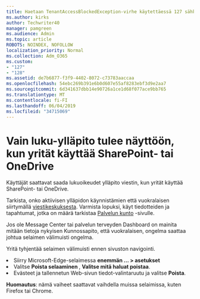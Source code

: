 ```yaml
---
title: Haetaan TenantAccessBlockedException-virhe käytettäessä 127 sähköposti?
ms.author: kirks
author: Techwriter40
manager: pamgreen
ms.audience: Admin
ms.topic: article
ROBOTS: NOINDEX, NOFOLLOW
localization_priority: Normal
ms.collection: Adm_O365
ms.custom:
- "127"
- "128"
ms.assetid: de7b6877-f3f9-4402-8072-c73783aaccaa
ms.openlocfilehash: 54ebc269b391e6b0d607e55af8283ebf3d9e2aa7
ms.sourcegitcommit: 6d341637dbb14e90726a1ce1d68f077ace9bb765
ms.translationtype: MT
ms.contentlocale: fi-FI
ms.lasthandoff: 06/04/2019
ms.locfileid: "34715069"
---
```

# <a name="read-only-for-maintenance-message-when-attempting-to-use-sharepoint-or-onedrive"></a>Vain luku-ylläpito tulee näyttöön, kun yrität käyttää SharePoint- tai OneDrive

Käyttäjät saattavat saada lukuoikeudet ylläpito viestin, kun yrität käyttää SharePoint- tai OneDrive.

Tarkista, onko aktiivisen ylläpidon käynnistämien että vuokralaisen siirtymällä <a href="https://portal.office.com/adminportal/home#/MessageCenter">viestikeskuksesta</a>. Varmista lopuksi, käyt tiedotteiden ja tapahtumat, jotka on määrä tarkistaa <a href="https://portal.office.com/adminportal/home#/servicehealth">Palvelun kunto</a> -sivulle.

Jos ole Message Center tai palvelun terveyden Dashboard on mainita mitään tietoja nykyisen Kunnossapito, että vuokralaisen, ongelma saattaa johtua selaimen välimuisti ongelma.

Yritä tyhjentää selaimen välimuisti ennen sivuston navigointi.

  <li>Siirry Microsoft-Edge-selaimessa <strong>enemmän &hellip; &gt; asetukset</strong></li>  <li>Valitse <strong>Poista selaaminen </strong>, <strong>Valitse mitä haluat poistaa</strong>.</li>  <li>Evästeet ja tallennetun Web-sivun tiedot-valintaruutu ja valitse <strong>Poista</strong>.</li>  </ol>  

**Huomautus**: nämä vaiheet saattavat vaihdella muissa selaimissa, kuten Firefox tai Chrome.

